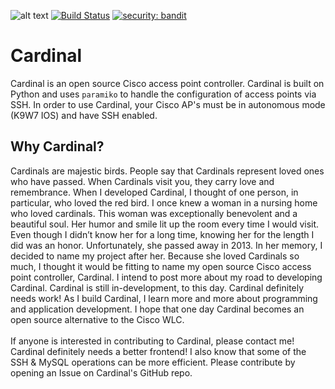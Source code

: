 ![alt text](https://raw.githubusercontent.com/cardinal-dev/Cardinal/master/webapp/cardinal/static/img/cardinalmain.png)
[![Build Status](https://api.travis-ci.org/cardinal-dev/Cardinal.svg?branch=master)](https://travis-ci.org/cardinal-dev/Cardinal)
[![security: bandit](https://img.shields.io/badge/security-bandit-yellow.svg)](https://github.com/PyCQA/bandit)

<h1>Cardinal</h1>

Cardinal is an open source Cisco access point controller. Cardinal is built on Python and uses `paramiko` to handle the configuration of access points via SSH. In order to use Cardinal, your Cisco AP's must be in autonomous mode (K9W7 IOS) and have SSH enabled. 

<h2>Why Cardinal?</h2>
Cardinals are majestic birds. People say that Cardinals represent loved ones who have passed. When Cardinals visit you, they carry love and remembrance. When I developed Cardinal, I thought of one person, in particular, who loved the red bird. I once knew a woman in a nursing home who loved cardinals. This woman was exceptionally benevolent and a beautiful soul. Her humor and smile lit up the room every time I would visit. Even though I didn’t know her for a long time, knowing her for the length I did was an honor. Unfortunately, she passed away in 2013.
In her memory, I decided to name my project after her. Because she loved Cardinals so much, I thought it would be fitting to name my open source Cisco access point controller, Cardinal. I intend to post more about my road to developing Cardinal. Cardinal is still in-development, to this day. Cardinal definitely needs work! As I build Cardinal, I learn more and more about programming and application development. I hope that one day Cardinal becomes an open source alternative to the Cisco WLC.<br>
<br>
If anyone is interested in contributing to Cardinal, please contact me! Cardinal definitely needs a better frontend! I also know that some of the SSH & MySQL operations can be more efficient. Please contribute by opening an Issue on Cardinal's GitHub repo.<br>
<br>

